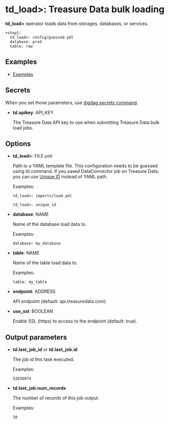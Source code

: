 # td_load>: Treasure Data bulk loading

**td_load>** operator loads data from storages, databases, or services.

    +step1:
      td_load>: config/guessed.yml
      database: prod
      table: raw

## Examples

  * [Examples](https://github.com/treasure-data/workflow-examples/tree/master/td_load)

## Secrets

When you set those parameters, use [digdag secrets command](https://docs.digdag.io/command_reference.html#secrets).

* **td.apikey**: API_KEY

  The Treasure Data API key to use when submitting Treasure Data bulk load jobs.

## Options

* **td_load>**: FILE.yml

  Path to a YAML template file. This configuration needs to be guessed using td command. If you saved DataConnector job on Treasure Data, you can use [Unique ID](https://support.treasuredata.com/hc/en-us/articles/360001474328-Reference-an-Input-Data-Transfer#Configuring%20your%20Unique%20ID%20Incremental%20Data%20Transfer) instead of YAML path.

  Examples:

  ```
  td_load>: imports/load.yml
  ```

  ```
  td_load>: unique_id
  ```

* **database**: NAME

  Name of the database load data to.

  Examples:

  ```
  database: my_database
  ```

* **table**: NAME

  Name of the table load data to.

  Examples:

  ```
  table: my_table
  ```

* **endpoint**: ADDRESS

  API endpoint (default: api.treasuredata.com).

* **use_ssl**: BOOLEAN

  Enable SSL (https) to access to the endpoint (default: true).


## Output parameters

* **td.last_job_id** or **td.last_job.id**

  The job id this task executed.

  Examples:

  ```
  52036074
  ```

* **td.last_job.num_records**

  The number of records of this job output.
 
  Examples:
  
  ```
  10
  ```
